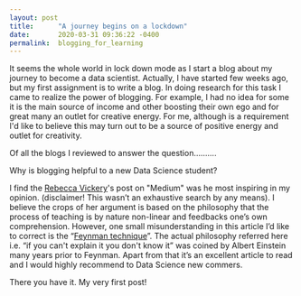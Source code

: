 ```yaml
---
layout: post
title:      "A journey begins on a lockdown"
date:       2020-03-31 09:36:22 -0400
permalink:  blogging_for_learning
---
```



It seems the whole world in lock down mode as I start a blog about my journey to become a data scientist. Actually, I have started few weeks ago, but my first assignment is to write a blog. In doing research for this task I came to realize the power of blogging. For example, I had no idea for some it is the main source of income and other boosting their own ego and for great many an outlet for creative energy. For me, although is a requirement I'd like to believe this may turn out to be a source of positive energy and outlet for creativity.

Of all the blogs I reviewed to answer the question……….

Why is blogging helpful to a new Data Science student? 

I find the [Rebecca Vickery](https://towardsdatascience.com/why-i-write-a-data-science-blog-7726c3c7d3d9)'s post on "Medium" was he most inspiring in my opinion. (disclaimer! This wasn’t an exhaustive search by any means). I believe the crops of her argument is based on the philosophy that the process of teaching is by nature non-linear and feedbacks one’s own comprehension. However, one small misunderstanding in this article I’d like to correct is the “[Feynman technique](https://medium.com/taking-note/learning-from-the-feynman-technique-5373014ad230)”. The actual philosophy referred here i.e. “if you can't explain it you don't know it” was coined by Albert Einstein many years prior to Feynman. Apart from that it’s an excellent article to read and I would highly recommend to Data Science new commers.



There you have it. My very first post!
